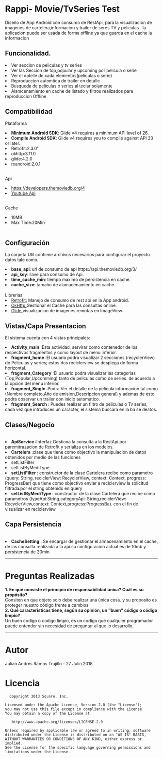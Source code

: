 # Rappi- Movie/TvSeries Test
<p>Diseño de App Android con consumo de RestApi, para la visualizacion de imagenes de cartelera,informacion y trailer de seres TV y peliculas .
la aplicacion puede ser usada de forma offline ya que guarda en el cache la informacion</p>

## Funcionalidad.
<li>Ver seccion de peliculas y tv series</li>
<li>Ver las Seccion de top,popular y upcoming por pelicula  o serie</li>
<li>Ver el datelle de cada elementos(peliculas o serie)</li>
<li>Reproduccion automtica de trailer en detalle</li>
<li>Busqueda de peliculas o series al teclar solamente</li>
<li>Alamcenamiento en cache de listado y filtros realizados para reproduccion Offline</li>

## Compatibilidad
Plataforma
<li><strong>Minimum Android SDK</strong>: Glide v4 requires a minimum API level of 26.</li>
<li><strong>Compile Android SDK</strong>: Glide v4 requires you to compile against API 23 or later.</li>
<li>Retrofit:2.3.0'</li>
<li>okhttp:3.11.0</li>
<li>glide:4.2.0</li>
<li>rxandroid:2.0.1</li>
<br>

Api
<li><a href="https://developers.themoviedb.org/4">https://developers.themoviedb.org/4</a></li>
<li><a href="https://developers.google.com/youtube/">Youtube Api</a></li>
<br>

Cache
<li>10MB</li>
<li>Max Time:20Min</li>
<br>

## Configuración
La carpeta Util contiene archivos necesarios para configurar el proyecto datos tale como.
<li><strong>base_api</strong>: url de consumo de api https://api.themoviedb.org/3/</li>
<li><strong>api_key</strong>: llave para consumo de Api.</li>
<li><strong>time_cache_min</strong>: tiempo maximo de persistencia en cache.</li>
<li><strong>cache_size</strong>: tamaño de alamacenamiento en cache.</li>

<br>
Librerias
<li><a href="http://square.github.io/retrofit/">Retrofit:</a> Manejo de consumo de rest api en la App android.</li>
<li><a href="https://developers.themoviedb.org/4">OkHttp:</a>Gestionar el Cache para las consultas online.</li>
<li><a href="https://github.com/bumptech/glide">Glide:</a>visualizacion de imagenes remotas en ImageView.</li>

## Vistas/Capa Presentacion
El sistema cuenta con 4 vistas principales:
<br>
<li><strong>Activity_main</strong> :Esta actividad, servirar como contenedor de los respectivos fragmentos y como layout de menu inferior.</li>
<li><strong>fragment_home</strong> :El usuario podra visualizar 2 secciones (recyclerView) de Peliculas y series; estos dos reciclerview se desplega de forma horizontal.</li>
<li><strong>fragment_Category</strong> :El usuario podra visualizar las categorias (Top,Popular,Upcomming) tanto de peliculas como de series. de acuerdo a la opcion del menu inferior.</li>
<li><strong>fragment_Single</strong> :Podra Ver el detalle de la pelicula informacion tal como (Nombre completo,Año de emision,Descripcion general) y ademas de esto podra observar un trailer con inicio automatico.</li>
<li><strong>fragment_Search</strong> : Puedes realizar un filtro de peliculas o Tv series, cada vez que introduces un caracter, el sistema buscara en la ba se deatos.</li>


## Clases/Negocio
<br>
<li><strong>ApiService</strong> :Interfaz Gestiona la consulta a la RestApi por paremitrazacion de Retrofit y serializa en los modelos.</li>
<li><strong>Cartelera</strong> :clase que tiene como objectivo la manipulacion de datos obtenidos por medio de las funciones
<li>setListFilter</li>
<li>setListByMediType</li>
</li>

<li><strong>setListFilter</strong> : constructor de la clase Cartelera recibe como parametro (query: String, reciclerView: RecyclerView, context: Context, progress: ProgressBar) que tiene como objectivo enviar a reciclerview la solicitud filtrada.por el string obtenido en query</li>
<li><strong>setListByMediType</strong> :  constructor de la clase Cartelera que recibe como parametros (typeApi:String,categoryApi: String,reciclerView: RecyclerView,context: Context,progress:ProgressBa). con el fin de visualizar en reciclerview</li>

## Capa Persistencia
<br>
<li><strong>CacheSetting</strong> : Se encargar de gestionar el almacenamiento en el cache, de las consulta realizada a la api.su configuracion actual es de 10mb y persistencia de 20min</li>

--------------------------------------

# Preguntas Realizadas
<strong>1. En qué consiste el principio de responsabilidad única? Cuál es su propósito?</strong>
<br>
Consiten en que objeto solo debe realizar una única cosa. y su proposito es proteger nuestro código frente a cambios
<br>
<strong>2. Qué características tiene, según su opinión, un “buen” código o código limpio? </strong>
<br>
Un buen codigo o codigo limpio, es un codigo que cualquier programador puede entender sin necesidad de preguntar al que lo desarrollo.


--------------------------------------

# Autor
<p>Julian Andres Ramos Trujillo - 27 Julio 2018</p>

# Licencia

```
  Copyright 2013 Square, Inc.

Licensed under the Apache License, Version 2.0 (the "License");
you may not use this file except in compliance with the License.
You may obtain a copy of the License at

   http://www.apache.org/licenses/LICENSE-2.0

Unless required by applicable law or agreed to in writing, software
distributed under the License is distributed on an "AS IS" BASIS,
WITHOUT WARRANTIES OR CONDITIONS OF ANY KIND, either express or implied.
See the License for the specific language governing permissions and
limitations under the License.
```

